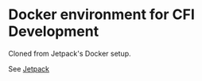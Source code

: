 # Docker environment for CFI Development

Cloned from Jetpack's Docker setup.

See [Jetpack](https://github.com/Automattic/jetpack)